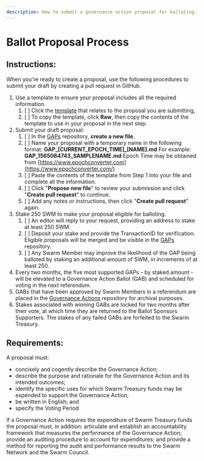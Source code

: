 ```yaml
---
description: How to submit a governance action proposal for balloting.
---
```


# Ballot Proposal Process

## Instructions:

When you're ready to create a proposal, use the following procedures to submit your draft by creating a pull request in GitHub.

1. Use a template to ensure your proposal includes all the required information.
   1. [ ] Click the [template](https://github.com/swarmfund/networkgovernance/tree/master/templates) that relates to the proposal you are submitting,
   2. [ ] To copy the template, click **Raw**, then copy the contents of the template to use in your proposal in the next step.  
2. Submit your draft proposal:
   1. [ ] In the [GAPs](https://github.com/swarmfund/networkgovernance/tree/master/GAPs) repository, **create a new file**.
   2. [ ] Name your proposal with a temporary name in the following format:  **GAP\_\[CURRENT\_EPOCH\_TIME\]\_\[NAME\].md**  For example:  **GAP\_1565084743\_SAMPLENAME.md**  Epoch Time may be obtained from [https://www.epochconverter.com](https://www.epochconverter.com/) 
   3. [ ] Paste the contents of the template from Step 1 into your file and complete all the information.
   4. [ ] Click "**Propose new file**" to review your submission and click "**Create pull request**" to continue.
   5. [ ] Add any notes or instructions, then click "**Create pull request**" again. 
3. Stake 250 SWM to make your proposal eligible for balloting.
   1. [ ] An editor will reply to your request, providing an address to stake at least 250 SWM.
   2. [ ] Deposit your stake and provide the TransactionID for verification. Eligible proposals will be merged and be visible in the [GAPs](https://github.com/swarmfund/networkgovernance/tree/master/GAPs) repository.
   3. [ ] Any Swarm Member may improve the likelihood of the GAP being balloted by staking an additional amount of SWM, in increments of at least 250. 
4. Every two months, the five most supported GAPs - by staked amount - will be elevated to a Governance Action Ballot \(GAB\) and scheduled for voting in the next referendum. 
5. GABs that have been approved by Swarm Members in a referendum are placed in the [Governance Actions](https://github.com/swarmfund/networkgovernance/tree/master/Governance%20Actions) repository for archival purposes. 
6. Stakes associated with winning GABs are locked for two months after their vote, at which time they are returned to the Ballot Sponsors Supporters. The stakes of any failed GABs are forfeited to the Swarm Treasury.

## Requirements:

A proposal must:

* concisely and cogently describe the Governance Action;
* describe the purpose and rationale for the Governance Action and its intended outcomes;
* identify the specific uses for which Swarm Treasury funds may be expended to support the Governance Action;
* be written in English; and
* specify the Voting Period

If a Governance Action requires the expenditure of Swarm Treasury funds the proposal must, in addition: articulate and establish an accountability framework that measures the performance of the Governance Action; provide an auditing procedure to account for expenditures; and provide a method for reporting the audit and performance results to the Swarm Network and the Swarm Council.

